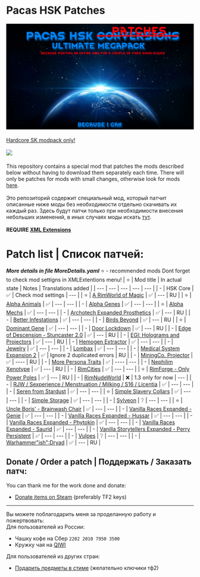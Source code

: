 # Pacas HSK Patches
![Preview](/Preview.png?raw=true "Preview")<br><br>
[Hardcore SK modpack only!](https://github.com/skyarkhangel/Hardcore-SK/tree/development)
<br><br>
<img src="https://i.imgur.com/svEwA2k.png"><br><br>
This repository contains a special mod that patches the mods described below without having to download them separately each time. There will only be patches for mods with small changes, otherwise look for mods [here](https://github.com/pacas/RW-Pacas-HSK-Patches).<br><br>
Это репозиторий содержит специальный мод, который патчит описанные ниже моды без необходимости отдельно скачивать их каждый раз. Здесь будут патчи только при необходимости внесения небольших изменений, в иных случаях моды искать [тут](https://github.com/pacas/RW-Pacas-HSK-Patches).<br><br>
**REQUIRE [XML Extensions](https://steamcommunity.com/sharedfiles/filedetails/?id=2574315206)**<br>

# Patch list | Список патчей:

***More details in file MoreDetails.yaml***
:star: - recommended mods
Dont forget to check mod settigns in XMLExtentions menu!
| :star: | Mod title | In actual state | Notes | Translations added |
| --- | --- | --- | --- | --- |
| - | HSK Core | :white_check_mark: | Check mod settings | --- |
| :star: | [A RimWorld of Magic](https://steamcommunity.com/sharedfiles/filedetails/?id=1201382956) | :white_check_mark: | --- | RU |
| :star: | [Alpha Animals](https://discord.com/channels/272340793174392832/1070441231773093998) | :white_check_mark: | --- | --- |
| - | [Alpha Genes](https://steamcommunity.com/sharedfiles/filedetails/?id=2891845502) | :white_check_mark: | --- | --- |
| :star: | [Alpha Mechs](https://steamcommunity.com/sharedfiles/filedetails/?id=2973169158) | :white_check_mark: | --- | --- |
| - | [Archotech Expanded Prosthetics](https://steamcommunity.com/sharedfiles/filedetails/?id=1467604976) | :white_check_mark: | --- | RU |
| - | [Better Infestations](https://steamcommunity.com/sharedfiles/filedetails/?id=1319614331) | :white_check_mark: | --- | --- |
| - | [Birds Beyond](https://steamcommunity.com/sharedfiles/filedetails/?id=2889889049) | :white_check_mark: | --- | RU |
| :star: | [Dominant Gene](https://steamcommunity.com/sharedfiles/filedetails/?id=2884110898) | :white_check_mark: | --- | --- |
| - | [Door Lockdown](https://steamcommunity.com/sharedfiles/filedetails/?id=2851091782) | :white_check_mark: | --- | RU |
| - | [Edge of Descension - Stuncaster 2.0](https://steamcommunity.com/sharedfiles/filedetails/?id=2952773198) | :white_check_mark: | --- | RU |
| - | [EGI: Holograms and Projectors](https://steamcommunity.com/sharedfiles/filedetails/?id=2979598490) | :white_check_mark: | --- | RU |
| - | [Hemogen Extractor](https://steamcommunity.com/sharedfiles/filedetails/?id=2903919607) | :white_check_mark: | --- | --- |
| - | [Jewelry](https://discord.com/channels/272340793174392832/1061698507720900768) | :white_check_mark: | --- | --- |
| - | [Lombax](https://steamcommunity.com/sharedfiles/filedetails/?id=2384986421) | :white_check_mark: | --- | --- |
| - | [Medical System Expansion 2](https://steamcommunity.com/sharedfiles/filedetails/?id=2056706586) | :white_check_mark: | Ignore 2 duplicated errors | RU |
| - | [MiningCo. Projector](https://steamcommunity.com/sharedfiles/filedetails/?id=955561873) | :white_check_mark: | ---- | RU |
| - | [More Persona Traits](https://steamcommunity.com/sharedfiles/filedetails/?id=2863308112) | :white_check_mark: | ---- | --- |
| - | [Nephilim Xenotype](https://steamcommunity.com/workshop/filedetails/?id=2997308585) | :white_check_mark: | --- | RU |
| - | [RimCities](https://steamcommunity.com/sharedfiles/filedetails/?id=1775170117) | :white_check_mark: | --- | --- |
| :star: | [RimForge - Only Power Poles](https://steamcommunity.com/sharedfiles/filedetails/?id=2507086460) | :white_check_mark: | --- | RU |
| - | [RimNudeWorld](https://discord.com/channels/374305025486225409/374778646432448530) | :x: | 1.3 only for now | --- |
| - | [RJW / Sexperience / Menstruation / Milking / S16 / Licentia](https://discord.com/channels/374305025486225409/374778646432448530) | :white_check_mark: | --- | --- |
| - | [Seren from Stardust](https://steamcommunity.com/sharedfiles/filedetails/?id=2704627783) | :white_check_mark: | --- | --- |
| :star: | [Simple Slavery Collars](https://steamcommunity.com/sharedfiles/filedetails/?id=2557274194) | :white_check_mark: | --- | --- |
| - | [Simple Storage](https://discord.com/channels/272340793174392832/1063821520423633016) | :white_check_mark: | --- | --- |
| - | [Sylveon](https://steamcommunity.com/sharedfiles/filedetails/?id=2800815182) | :grey_question: | --- | --- |
| :star: | [Uncle Boris' - Brainwash Chair](https://steamcommunity.com/sharedfiles/filedetails/?id=2885223720) | :white_check_mark: | --- | --- |
| - | [Vanilla Races Expanded - Genie](https://steamcommunity.com/sharedfiles/filedetails/?id=2901424072) | :white_check_mark: | --- | --- |
| - | [Vanilla Races Expanded - Hussar](https://steamcommunity.com/sharedfiles/filedetails/?id=2893586390) | :white_check_mark: | --- | --- |
| - | [Vanilla Races Expanded - Phytokin](https://steamcommunity.com/sharedfiles/filedetails/?id=2927323805) | :white_check_mark: | --- | --- |
| - | [Vanilla Races Expanded - Saurid](https://steamcommunity.com/sharedfiles/filedetails/?id=2880990495) | :white_check_mark: | --- | --- |
| - | [Vanilla Storytellers Expanded - Perry Persistent](https://steamcommunity.com/sharedfiles/filedetails/?id=2149702069) | :white_check_mark: | --- | --- |
| - | [Vulpes](https://steamcommunity.com/sharedfiles/filedetails/?id=2174717519) | :grey_question: | --- | --- |
| - | [Warhammer"ish":Dryad](https://steamcommunity.com/workshop/filedetails/?id=2958123708) | :white_check_mark: | --- | RU |

## Donate / Order a patch | Поддержать / Заказать патч:<br>
You can thank me for the work done and donate:<br>
- [Donate items on Steam](https://steamcommunity.com/tradeoffer/new/?partner=93729960&token=dgWxX8tO) (preferably TF2 keys)
___
Вы можете поблагодарить меня за проделанную работу и пожертвовать:<br>
Для пользователей из России:<br>
- Чашку кофе на Сбер `2202 2010 7950 3500`<br>
- Кружку чая на [QIWI](https://qiwi.com/n/PACAS)<br>

Для пользователей из других стран:<br>
- [Подарить предметы в стиме](https://steamcommunity.com/tradeoffer/new/?partner=93729960&token=dgWxX8tO) (желательно ключики тф2)